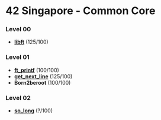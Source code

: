 # 42 Singapore - Common Core
### Level 00
- [**libft**](https://github.com/jellysg/libft) (125/100)

### Level 01
- [**ft_printf**](https://github.com/jellysg/ft_printf) (100/100)
- [**get_next_line**](https://github.com/jellysg/get_next_line) (125/100)
- **Born2beroot** (100/100)

### Level 02
- [**so_long**](https://github.com/jellysg/so_long) (?/100)
